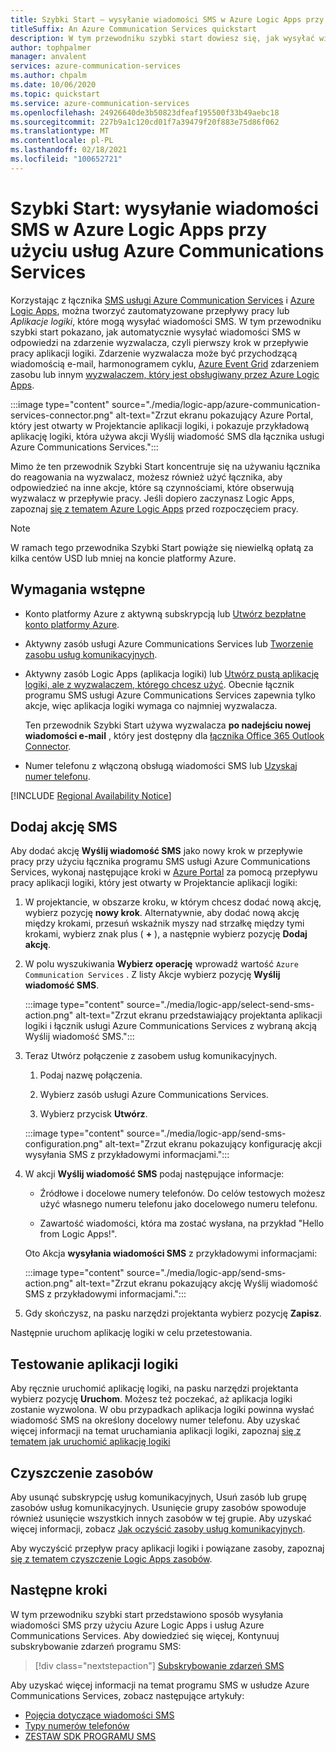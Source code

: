 ```yaml
---
title: Szybki Start — wysyłanie wiadomości SMS w Azure Logic Apps przy użyciu usług Azure Communications Services
titleSuffix: An Azure Communication Services quickstart
description: W tym przewodniku szybki start dowiesz się, jak wysyłać wiadomości SMS w przepływach pracy Azure Logic Apps przy użyciu łącznika usługi Azure Communications Services.
author: tophpalmer
manager: anvalent
services: azure-communication-services
ms.author: chpalm
ms.date: 10/06/2020
ms.topic: quickstart
ms.service: azure-communication-services
ms.openlocfilehash: 24926640de3b50823dfeaf195500f33b49aebc18
ms.sourcegitcommit: 227b9a1c120cd01f7a39479f20f883e75d86f062
ms.translationtype: MT
ms.contentlocale: pl-PL
ms.lasthandoff: 02/18/2021
ms.locfileid: "100652721"
---
```

# <a name="quickstart-send-sms-messages-in-azure-logic-apps-with-azure-communication-services"></a>Szybki Start: wysyłanie wiadomości SMS w Azure Logic Apps przy użyciu usług Azure Communications Services

Korzystając z łącznika [SMS usługi Azure Communication Services](../../overview.md) i [Azure Logic Apps](../../../logic-apps/logic-apps-overview.md), można tworzyć zautomatyzowane przepływy pracy lub *Aplikacje logiki*, które mogą wysyłać wiadomości SMS. W tym przewodniku szybki start pokazano, jak automatycznie wysyłać wiadomości SMS w odpowiedzi na zdarzenie wyzwalacza, czyli pierwszy krok w przepływie pracy aplikacji logiki. Zdarzenie wyzwalacza może być przychodzącą wiadomością e-mail, harmonogramem cyklu, [Azure Event Grid](../../../event-grid/overview.md) zdarzeniem zasobu lub innym [wyzwalaczem, który jest obsługiwany przez Azure Logic Apps](/connectors/connector-reference/connector-reference-logicapps-connectors).

:::image type="content" source="./media/logic-app/azure-communication-services-connector.png" alt-text="Zrzut ekranu pokazujący Azure Portal, który jest otwarty w Projektancie aplikacji logiki, i pokazuje przykładową aplikację logiki, która używa akcji Wyślij wiadomość SMS dla łącznika usługi Azure Communications Services.":::

Mimo że ten przewodnik Szybki Start koncentruje się na używaniu łącznika do reagowania na wyzwalacz, możesz również użyć łącznika, aby odpowiedzieć na inne akcje, które są czynnościami, które obserwują wyzwalacz w przepływie pracy. Jeśli dopiero zaczynasz Logic Apps, zapoznaj [się z tematem Azure Logic Apps](../../../logic-apps/logic-apps-overview.md) przed rozpoczęciem pracy.

> [!NOTE]
> W ramach tego przewodnika Szybki Start powiąże się niewielką opłatą za kilka centów USD lub mniej na koncie platformy Azure.

## <a name="prerequisites"></a>Wymagania wstępne

- Konto platformy Azure z aktywną subskrypcją lub [Utwórz bezpłatne konto platformy Azure](https://azure.microsoft.com/free/?WT.mc_id=A261C142F).

- Aktywny zasób usługi Azure Communications Services lub [Tworzenie zasobu usług komunikacyjnych](../create-communication-resource.md).

- Aktywny zasób Logic Apps (aplikacja logiki) lub [Utwórz pustą aplikację logiki, ale z wyzwalaczem, którego chcesz użyć](../../../logic-apps/quickstart-create-first-logic-app-workflow.md). Obecnie łącznik programu SMS usługi Azure Communications Services zapewnia tylko akcje, więc aplikacja logiki wymaga co najmniej wyzwalacza.

  Ten przewodnik Szybki Start używa wyzwalacza **po nadejściu nowej wiadomości e-mail** , który jest dostępny dla [łącznika Office 365 Outlook Connector](/connectors/office365/).

- Numer telefonu z włączoną obsługą wiadomości SMS lub [Uzyskaj numer telefonu](./get-phone-number.md).

[!INCLUDE [Regional Availability Notice](../../includes/regional-availability-include.md)]

## <a name="add-an-sms-action"></a>Dodaj akcję SMS

Aby dodać akcję **Wyślij wiadomość SMS** jako nowy krok w przepływie pracy przy użyciu łącznika programu SMS usługi Azure Communications Services, wykonaj następujące kroki w [Azure Portal](https://portal.azure.com) za pomocą przepływu pracy aplikacji logiki, który jest otwarty w Projektancie aplikacji logiki:

1. W projektancie, w obszarze kroku, w którym chcesz dodać nową akcję, wybierz pozycję **nowy krok**. Alternatywnie, aby dodać nową akcję między krokami, przesuń wskaźnik myszy nad strzałkę między tymi krokami, wybierz znak plus ( **+** ), a następnie wybierz pozycję **Dodaj akcję**.

1. W polu wyszukiwania **Wybierz operację** wprowadź wartość `Azure Communication Services` . Z listy Akcje wybierz pozycję **Wyślij wiadomość SMS**.

   :::image type="content" source="./media/logic-app/select-send-sms-action.png" alt-text="Zrzut ekranu przedstawiający projektanta aplikacji logiki i łącznik usługi Azure Communications Services z wybraną akcją Wyślij wiadomość SMS.":::

1. Teraz Utwórz połączenie z zasobem usług komunikacyjnych.

   1. Podaj nazwę połączenia.

   1. Wybierz zasób usługi Azure Communications Services.

   1. Wybierz przycisk **Utwórz**.

   :::image type="content" source="./media/logic-app/send-sms-configuration.png" alt-text="Zrzut ekranu pokazujący konfigurację akcji wysyłania SMS z przykładowymi informacjami.":::

1. W akcji **Wyślij wiadomość SMS** podaj następujące informacje: 

   * Źródłowe i docelowe numery telefonów. Do celów testowych możesz użyć własnego numeru telefonu jako docelowego numeru telefonu.

   * Zawartość wiadomości, która ma zostać wysłana, na przykład "Hello from Logic Apps!".

   Oto Akcja **wysyłania wiadomości SMS** z przykładowymi informacjami:

   :::image type="content" source="./media/logic-app/send-sms-action.png" alt-text="Zrzut ekranu pokazujący akcję Wyślij wiadomość SMS z przykładowymi informacjami.":::

1. Gdy skończysz, na pasku narzędzi projektanta wybierz pozycję **Zapisz**.

Następnie uruchom aplikację logiki w celu przetestowania.

## <a name="test-your-logic-app"></a>Testowanie aplikacji logiki

Aby ręcznie uruchomić aplikację logiki, na pasku narzędzi projektanta wybierz pozycję **Uruchom**. Możesz też poczekać, aż aplikacja logiki zostanie wyzwolona. W obu przypadkach aplikacja logiki powinna wysłać wiadomość SMS na określony docelowy numer telefonu. Aby uzyskać więcej informacji na temat uruchamiania aplikacji logiki, zapoznaj [się z tematem jak uruchomić aplikację logiki](../../../logic-apps/quickstart-create-first-logic-app-workflow.md#run-your-logic-app)

## <a name="clean-up-resources"></a>Czyszczenie zasobów

Aby usunąć subskrypcję usług komunikacyjnych, Usuń zasób lub grupę zasobów usług komunikacyjnych. Usunięcie grupy zasobów spowoduje również usunięcie wszystkich innych zasobów w tej grupie. Aby uzyskać więcej informacji, zobacz [Jak oczyścić zasoby usług komunikacyjnych](../create-communication-resource.md#clean-up-resources).

Aby wyczyścić przepływ pracy aplikacji logiki i powiązane zasoby, zapoznaj [się z tematem czyszczenie Logic Apps zasobów](../../../logic-apps/quickstart-create-first-logic-app-workflow.md#clean-up-resources).

## <a name="next-steps"></a>Następne kroki

W tym przewodniku szybki start przedstawiono sposób wysyłania wiadomości SMS przy użyciu Azure Logic Apps i usług Azure Communications Services. Aby dowiedzieć się więcej, Kontynuuj subskrybowanie zdarzeń programu SMS:

> [!div class="nextstepaction"]
> [Subskrybowanie zdarzeń SMS](./handle-sms-events.md)

Aby uzyskać więcej informacji na temat programu SMS w usłudze Azure Communications Services, zobacz następujące artykuły:

- [Pojęcia dotyczące wiadomości SMS](../../concepts/telephony-sms/concepts.md)
- [Typy numerów telefonów](../../concepts/telephony-sms/plan-solution.md)
- [ZESTAW SDK PROGRAMU SMS](../../concepts/telephony-sms/sdk-features.md)
